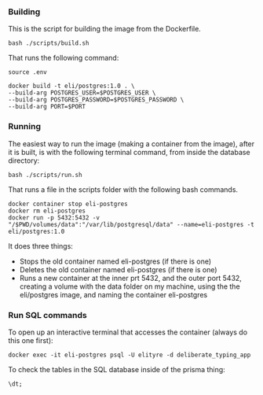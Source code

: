 ### Building

This is the script for building the image from the Dockerfile.

```
bash ./scripts/build.sh
```

That runs the following command:

```
source .env

docker build -t eli/postgres:1.0 . \
--build-arg POSTGRES_USER=$POSTGRES_USER \
--build-arg POSTGRES_PASSWORD=$POSTGRES_PASSWORD \
--build-arg PORT=$PORT
```

### Running

The easiest way to run the image (making a container from the image), after it is built, is with the following terminal command, from inside the database directory:

```
bash ./scripts/run.sh
```

That runs a file in the scripts folder with the following bash commands.

```
docker container stop eli-postgres
docker rm eli-postgres
docker run -p 5432:5432 -v "/$PWD/volumes/data":"/var/lib/postgresql/data" --name=eli-postgres -t eli/postgres:1.0
```

It does three things:

- Stops the old container named eli-postgres (if there is one)
- Deletes the old container named eli-postgres (if there is one)
- Runs a new container at the inner prt 5432, and the outer port 5432, creating a volume with the data folder on my machine, using the the eli/postgres image, and naming the container eli-postgres

### Run SQL commands

To open up an interactive terminal that accesses the container (always do this one first):

```
docker exec -it eli-postgres psql -U elityre -d deliberate_typing_app
```

To check the tables in the SQL database inside of the prisma thing:

```
\dt;
```
